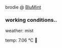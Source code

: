 brodie @ [BluMint](https://www.linkedin.com/company/blumint-io/)

<!--weather_start-->
### working conditions..

weather: mist 

temp: 7.06 °C 🧥

<!--weather_end-->
